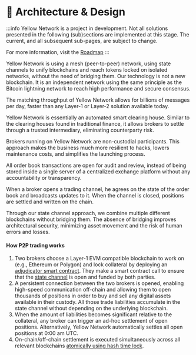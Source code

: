 # 📐 Architecture & Design

:::info
Yellow Network is a project in development. Not all solutions presented in the following (sub)sections are implemented at this stage. The current, and all subsequent sub-pages, are subject to change.

For more information, visit the [Roadmap](../about/roadmap.md)
:::

Yellow Network is using a mesh (peer-to-peer) network, using state channels to unify blockchains and reach tokens locked on isolated networks, without the need of bridging them. Our technology is not a new blockchain. It is an independent network using the same principle as the Bitcoin lightning network to reach high performance and secure consensus.

The matching throughput of Yellow Network allows for billions of messages per day, faster than any Layer-1 or Layer-2 solution available today.

Yellow Network is essentially an automated smart clearing house. Similar to the clearing houses found in traditional finance, it allows brokers to settle through a trusted intermediary, eliminating counterparty risk.

Brokers running on Yellow Network are non-custodial participants. This approach makes the business much more resilient to hacks, lowers maintenance costs, and simplifies the launching process.

All order book transactions are open for audit and review, instead of being stored inside a single server of a centralized exchange platform without any accountability or transparency.

When a broker opens a trading channel, he agrees on the state of the order book and broadcasts updates to it. When the channel is closed, positions are settled and written on the chain.

Through our state channel approach, we combine multiple different blockchains without bridging them. The absence of bridging improves architectural security, minimizing asset movement and the risk of human errors and losses.

#### How P2P trading works

1. Two brokers choose a Layer-1 EVM compatible blockchain to work on (e.g., Ethereum or Polygon) and lock collateral by deploying an [adjudicator smart contract](smart-clearing-protocol.md#adjudicator-smart-contract). They make a smart contract call to ensure that the [state channel](smart-clearing-protocol.md#state-channel-protocol) is open and funded by both parties.
2. A persistent connection between the two brokers is opened, enabling high-speed communication off-chain and allowing them to open thousands of positions in order to buy and sell any digital assets available in their custody. All those trade liabilities accumulate in the state channel without depending on the underlying blockchain.
3. When the amount of liabilities becomes significant relative to the collateral, any broker can trigger an ad-hoc settlement of open positions. Alternatively, Yellow Network automatically settles all open positions at 0:00 am UTC.
4. On-chain/off-chain settlement is executed simultaneously across all relevant blockchains [atomically using hash time lock](smart-clearing-protocol.md#hash-time-lock-htl).
